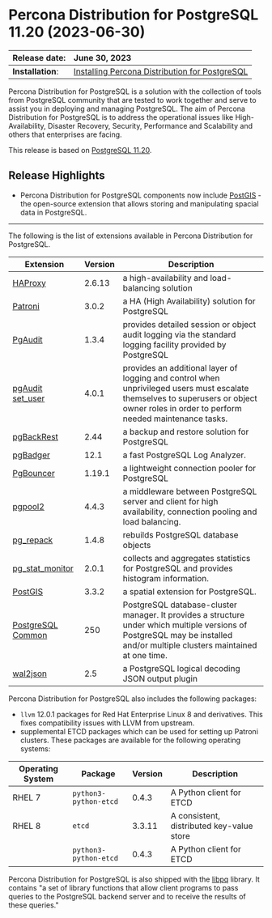 # Percona Distribution for PostgreSQL 11.20 (2023-06-30)


| Release date:     | June 30, 2023      |
|:------------------|:----------------------|
| **Installation**: | [Installing Percona Distribution for PostgreSQL](installing.md) |

Percona Distribution for PostgreSQL is a solution with the collection of tools from PostgreSQL community that are tested to work together and serve to assist you in deploying and managing PostgreSQL. The aim of Percona Distribution for PostgreSQL is to address the operational issues like High-Availability, Disaster Recovery, Security, Performance and Scalability and others that enterprises are facing.

This release is based on [PostgreSQL
11.20](https://www.postgresql.org/docs/release/11.20/). 

## Release Highlights

* Percona Distribution for PostgreSQL components now include [PostGIS](http://postgis.net/) - the open-source extension that allows storing and manipulating spacial data in PostgreSQL.

-----------------------------------------------------------------------------

The following is the list of extensions available in Percona Distribution for PostgreSQL.

| Extension           | Version        | Description                  |
| ------------------- | -------------- | ---------------------------- |
|[HAProxy](http://www.haproxy.org/) | 2.6.13 | a high-availability and load-balancing solution |
| [Patroni](https://patroni.readthedocs.io/en/latest/) | 3.0.2 | a HA (High Availability) solution for PostgreSQL |
| [PgAudit](https://www.pgaudit.org/)             | 1.3.4   | provides detailed session or object audit logging via the standard logging facility provided by PostgreSQL                |
| [pgAudit set_user](https://github.com/pgaudit/set_user)| 4.0.1 | provides an additional layer of logging and control when unprivileged users must escalate themselves to superusers or object owner roles in order to perform needed maintenance tasks.|
| [pgBackRest](https://pgbackrest.org/)           | 2.44    | a backup and restore solution for PostgreSQL       |
|[pgBadger](https://github.com/darold/pgbadger)   | 12.1     | a fast PostgreSQL Log Analyzer.|
|[PgBouncer](https://www.pgbouncer.org/)          |1.19.1    | a lightweight connection pooler for PostgreSQL|
| [pgpool2](https://git.postgresql.org/gitweb/?p=pgpool2.git;a=summary) | 4.4.3 | a middleware between PostgreSQL server and client for high availability, connection pooling and load balancing.|
| [pg_repack](https://github.com/reorg/pg_repack) | 1.4.8   | rebuilds PostgreSQL database objects           |
| [pg_stat_monitor](https://github.com/percona/pg_stat_monitor)|2.0.1 | collects and aggregates statistics for PostgreSQL and provides histogram information.|
| [PostGIS](https://github.com/postgis/postgis) | 3.3.2 | a spatial extension for PostgreSQL.|
| [PostgreSQL Common](https://salsa.debian.org/postgresql/postgresql-common)| 250 | PostgreSQL database-cluster manager. It provides a structure under which multiple versions of PostgreSQL may be installed and/or multiple clusters maintained at one time.|
|[wal2json](https://github.com/eulerto/wal2json)  |2.5       | a PostgreSQL logical decoding JSON output plugin|


Percona Distribution for PostgreSQL also includes the following packages:

- `llvm` 12.0.1 packages for Red Hat Enterprise Linux 8  and derivatives. This fixes compatibility issues with LLVM from upstream.
- supplemental ETCD packages which can be used for setting up Patroni clusters. These packages are available for the following operating systems:

|  Operating System   |Package               | Version | Description   |
| ------------------- | ---------------------| --------|---------------|
| RHEL 7             |`python3-python-etcd` | 0.4.3   | A Python client for ETCD     |
| RHEL 8             | `etcd`               | 3.3.11  | A consistent, distributed key-value store|
|                     | `python3-python-etcd`| 0.4.3   | A Python client for ETCD     |


Percona Distribution for PostgreSQL is also shipped with the
[libpq](https://www.postgresql.org/docs/11/libpq.html) library. It
contains "a set of library functions that allow client programs to pass
queries to the PostgreSQL backend server and to receive the results of
these queries."